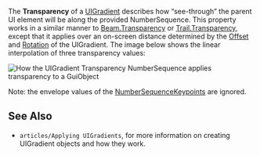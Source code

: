 The **Transparency** of a [UIGradient](https://developer.roblox.com/en-us/api-reference/class/UIGradient) describes how “see-through” the parent UI element will be along the provided NumberSequence. This property works in a similar manner to [Beam.Transparency](https://developer.roblox.com/en-us/api-reference/property/Beam/Transparency) or [Trail.Transparency](https://developer.roblox.com/en-us/api-reference/property/Trail/Transparency), except that it applies over an on-screen distance determined by the [Offset](https://developer.roblox.com/en-us/api-reference/property/UIGradient/Offset) and [Rotation](https://developer.roblox.com/en-us/api-reference/property/UIGradient/Rotation) of the UIGradient. The image below shows the linear interpolation of three transparency values:

![How the UIGradient Transparency NumberSequence applies transparency to a GuiObject](https://developer.roblox.com/assets/blt4ce00aed92f8c4dd/UIGradient.Transparency.2.jpg)

Note: the envelope values of the [NumberSequenceKeypoints](https://developer.roblox.com/en-us/api-reference/datatype/NumberSequenceKeypoint) are ignored.

See Also
--------

*   `articles/Applying UIGradients`, for more information on creating UIGradient objects and how they work.